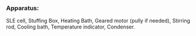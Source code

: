 <h3>Apparatus:  </h3>

SLE cell, Stuffing Box, Heating Bath, Geared motor (pully if needed), Stirring rod,
Cooling bath, Temperature indicator, Condenser.<script type="text/javascript" id="MathJax-script" async src="https://cdn.jsdelivr.net/npm/mathjax@3/es5/tex-mml-chtml.js"> </script>